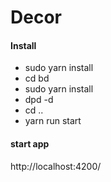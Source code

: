# Decor

#### Install

- sudo yarn install
- cd bd
- sudo yarn install
- dpd -d
- cd ..
- yarn run start


#### start app

http://localhost:4200/
